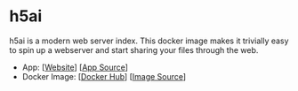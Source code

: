 # h5ai

h5ai is a modern web server index. This docker image makes it trivially easy to spin up a webserver and start sharing your files through the web.

- App: [[Website](http://apps-website)] [[App Source](https://github.com/PixiBixi/dockerfiles/tree/master/h5ai)]
- Docker Image: [[Docker Hub](https://hub.docker.com/)] [[Image Source](https://hub.docker.com/r/bixidock/h5ai/)]
